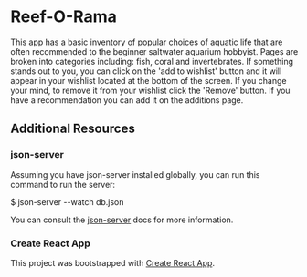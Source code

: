 # Reef-O-Rama

This app has a basic inventory of popular choices of aquatic life that are often recommended to the beginner saltwater aquarium hobbyist.  Pages are broken into categories including: fish, coral and invertebrates.  If something stands out to you, you can click on the 'add to wishlist' button and it will appear in your wishlist located at the bottom of the screen.  If you change your mind, to remove it from your wishlist click the 'Remove' button.  If you have a recommendation you can add it on the additions page.

## Additional Resources

### json-server

Assuming you have json-server installed globally, you can run this command to run the server:

$ json-server --watch db.json

You can consult the [json-server](https://www.npmjs.com/package/json-server) docs for more information.

### Create React App

This project was bootstrapped with [Create React App](https://github.com/facebook/create-react-app).